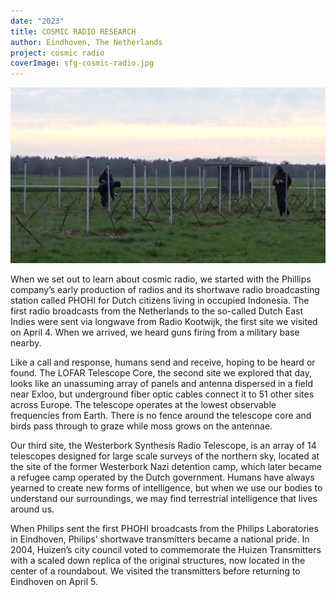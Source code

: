 ```yaml
---
date: "2023"
title: COSMIC RADIO RESEARCH
author: Eindhoven, The Netherlands
project: cosmic radio
coverImage: sfg-cosmic-radio.jpg
---
```

![](sfg-cosmic-radio.jpg)

When we set out to learn about cosmic radio, we started with the Phillips company’s early production of radios and its shortwave radio broadcasting station called PHOHI for Dutch citizens living in occupied Indonesia. The first radio broadcasts from the Netherlands to the so-called Dutch East Indies were sent via longwave from Radio Kootwijk, the first site we visited on April 4. When we arrived, we heard guns firing from a military base nearby.

Like a call and response, humans send and receive, hoping to be heard or found. The LOFAR Telescope Core, the second site we explored that day, looks like an unassuming array of panels and antenna dispersed in a field near Exloo, but underground fiber optic cables connect it to 51 other sites across Europe. The telescope operates at the lowest observable frequencies from Earth. There is no fence around the telescope core and birds pass through to graze while moss grows on the antennae.

Our third site, the Westerbork Synthesis Radio Telescope, is an array of 14 telescopes designed for large scale surveys of the northern sky, located at the site of the former Westerbork Nazi detention camp, which later became a refugee camp operated by the Dutch government. Humans have always yearned to create new forms of intelligence, but when we use our bodies to understand our surroundings, we may find terrestrial intelligence that lives around us.

When Philips sent the first PHOHI broadcasts from the Philips Laboratories in Eindhoven, Philips’ shortwave transmitters became a national pride. In 2004, Huizen’s city council voted to commemorate the Huizen Transmitters with a scaled down replica of the original structures, now located in the center of a roundabout. We visited the transmitters before returning to Eindhoven on April 5.